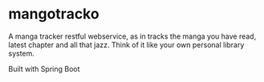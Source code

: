 # mangotracko

A manga tracker restful webservice, as in tracks the manga you have read, latest chapter and all that jazz. Think of it like your own personal library system. 

Built with Spring Boot

